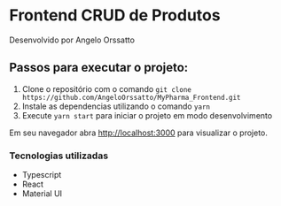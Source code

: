 # Frontend CRUD de Produtos

Desenvolvido por Angelo Orssatto

## Passos para executar o projeto:

1. Clone o repositório com o comando `git clone https://github.com/AngeloOrssatto/MyPharma_Frontend.git`
2. Instale as dependencias utilizando o comando `yarn`
3. Execute `yarn start` para iniciar o projeto em modo desenvolvimento

Em seu navegador abra [http://localhost:3000](http://localhost:3000) para visualizar o projeto.


### Tecnologias utilizadas

- Typescript
- React
- Material UI